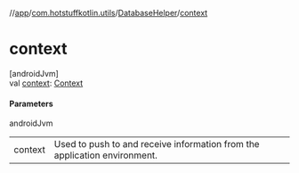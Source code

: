 //[app](../../../index.md)/[com.hotstuffkotlin.utils](../index.md)/[DatabaseHelper](index.md)/[context](context.md)

# context

[androidJvm]\
val [context](context.md): [Context](https://developer.android.com/reference/kotlin/android/content/Context.html)

#### Parameters

androidJvm

| | |
|---|---|
| context | Used to push to and receive information from the application environment. |
